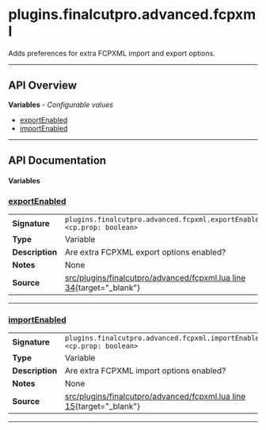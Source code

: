 # plugins.finalcutpro.advanced.fcpxml

Adds preferences for extra FCPXML import and export options.

---

## API Overview
**Variables** - _Configurable values_
 * [exportEnabled](#exportenabled)
 * [importEnabled](#importenabled)


---

## API Documentation

#### Variables


### [exportEnabled](#exportenabled)

|                                             |                                                                                     |
| --------------------------------------------|-------------------------------------------------------------------------------------|
| **Signature**                               | `plugins.finalcutpro.advanced.fcpxml.exportEnabled <cp.prop: boolean>`                                                                    |
| **Type**                                    | Variable                                                                     |
| **Description**                             | Are extra FCPXML export options enabled?                                                                     |
| **Notes**                                   | None |
| **Source**                                  | [src/plugins/finalcutpro/advanced/fcpxml.lua line 34](https://github.com/CommandPost/CommandPost/blob/develop/src/plugins/finalcutpro/advanced/fcpxml.lua#L34){target="_blank"} |

---


### [importEnabled](#importenabled)

|                                             |                                                                                     |
| --------------------------------------------|-------------------------------------------------------------------------------------|
| **Signature**                               | `plugins.finalcutpro.advanced.fcpxml.importEnabled <cp.prop: boolean>`                                                                    |
| **Type**                                    | Variable                                                                     |
| **Description**                             | Are extra FCPXML import options enabled?                                                                     |
| **Notes**                                   | None |
| **Source**                                  | [src/plugins/finalcutpro/advanced/fcpxml.lua line 15](https://github.com/CommandPost/CommandPost/blob/develop/src/plugins/finalcutpro/advanced/fcpxml.lua#L15){target="_blank"} |

---

